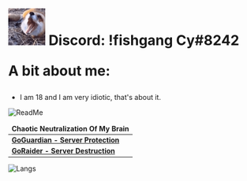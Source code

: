 <h1><img src="https://github.com/Not-Cyrus/Not-Cyrus/blob/main/Dance.gif" width="75">
Discord: !fishgang Cy#8242

A bit about me: 
</h1>

- I am 18 and I am very idiotic, that's about it.

![ReadMe](https://github-readme-stats.vercel.app/api?username=Not-Cyrus&show_icons=true&theme=tokyonight&layout=compact)

<table>
	<thead align="center">
	<tr border: none;>
		<td><b>Chaotic Neutralization Of My Brain</b></td>
	</tr>
	</thead>
	<tbody>
		<tr>
			<td><a href = "https://github.com/Not-Cyrus/GoGuardian"><b>GoGuardian - Server Protection</b></a></td>
		</tr>
		<tr>
			<td><a href = "https://github.com/Not-Cyrus/GoRaider"><b>GoRaider - Server Destruction</b></a></td>
		</tr>
	</tbody>
</table>

![Langs](https://github-readme-stats.vercel.app/api/top-langs/?username=Not-Cyrus&theme=tokyonight&langs_count=10?exclude_repo=Not-Cyrus)

